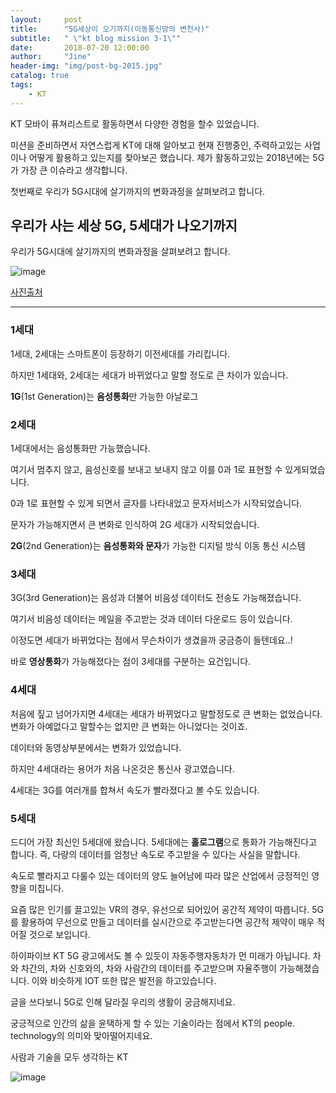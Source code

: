 ```yaml
---
layout:     post
title:      "5G세상이 오기까지(이동통신망의 변천사)"
subtitle:   " \"kt blog mission 3-1\""
date:       2018-07-20 12:00:00
author:     "Jine"
header-img: "img/post-bg-2015.jpg"
catalog: true
tags:
    - KT
---
```




KT 모바이 퓨쳐리스트로 활동하면서 다양한 경험을 할수 있었습니다.

미션을 준비하면서 자연스럽게 KT에 대해 알아보고 현재 진행중인, 주력하고있는 사업이나 어떻게 활용하고 있는지를 찾아보곤 했습니다. 제가 활동하고있는 2018년에는 5G가 가장 큰 이슈라고 생각합니다.

첫번째로 우리가 5G시대에 살기까지의 변화과정을 살펴보려고 합니다.



## 우리가 사는 세상 5G, 5세대가 나오기까지

우리가 5G시대에 살기까지의 변화과정을 살펴보려고 합니다.

![image](https://user-images.githubusercontent.com/33712866/43435949-4db4bc8c-94bd-11e8-8627-84c6862e81fc.png)

[사진출처](https://news.naver.com/main/read.nhn?oid=009&aid=0003519876)

-----



### 1세대

1세대, 2세대는 스마트폰이 등장하기 이전세대를 가리킵니다.

하지만 1세대와, 2세대는 세대가 바뀌었다고 말할 정도로 큰 차이가 있습니다.

**1G**(1st Generation)는 **음성통화**만 가능한 아날로그



### 2세대

1세대에서는 음성통화만 가능했습니다.

여기서 멈추지 않고, 음성신호를 보내고 보내지 않고 이를 0과 1로 표현할 수 있게되었습니다.

0과 1로 표현할 수 있게 되면서 글자를 나타내었고 문자서비스가 시작되었습니다.

문자가 가능해지면서 큰 변화로 인식하여 2G 세대가 시작되었습니다.

**2G**(2nd Generation)는 **음성통화와 문자**가 가능한 디지털 방식 이동 통신 시스템



### 3세대

3G(3rd Generation)는 음성과 더불어 비음성 데이터도 전송도 가능해졌습니다.

여기서 비음성 데이터는 메일을 주고받는 것과 데이터 다운로드 등이 있습니다.

이정도면 세대가 바뀌었다는 점에서 무슨차이가 생겼을까 궁금증이 들텐데요..!

바로 **영상통화**가 가능해졌다는 점이 3세대를 구분하는 요건입니다.



### 4세대

처음에 짚고 넘어가지면 4세대는 세대가 바뀌었다고 말할정도로 큰 변화는 없었습니다. 변화가 아예없다고 말할수는 없지만 큰 변화는 아니었다는 것이죠.

데이터와 동영상부분에서는 변화가 있었습니다.

하지만 4세대라는 용어가 처음 나온것은 통신사 광고였습니다.

4세대는 3G를 여러개를 합쳐서 속도가 빨라졌다고 볼 수도 있습니다. 



### 5세대

드디어 가장 최신인 5세대에 왔습니다. 5세대에는 **홀로그램**으로 통화가 가능해진다고 합니다. 즉, 다량의 데이터를 엄청난 속도로 주고받을 수 있다는 사실을 말합니다. 

속도로 빨라지고 다룰수 있는 데이터의 양도 늘어남에 따라 많은 산업에서 긍정적인 영향을 미칩니다. 

요즘 많은 인기를 끌고있는 VR의 경우, 유선으로 되어있어 공간적 제약이 따릅니다. 5G를 활용하여 무선으로 만들고 데이터를 실시간으로 주고받는다면 공간적 제약이 매우 적어질 것으로 보입니다.

하이파이브 KT 5G 광고에서도 볼 수 있듯이 자동주행자동차가 먼 미래가 아닙니다. 차와 차간의, 차와 신호와의, 차와 사람간의 데이터를 주고받으며 자율주행이 가능해졌습니다. 이와 비슷하게 IOT 또한 많은 발전을 하고있습니다.



글을 쓰다보니 5G로 인해 달라질 우리의 생활이 궁금해지네요.

궁긍적으로 인간의 삶을 윤택하게 할 수 있는 기술이라는 점에서 KT의 people. technology의 의미와 맞아떨어지네요.



사람과 기술을 모두 생각하는 KT



![image](https://user-images.githubusercontent.com/33712866/43437986-dcdbf43a-94c6-11e8-8c8f-70e03e64f89e.png)



